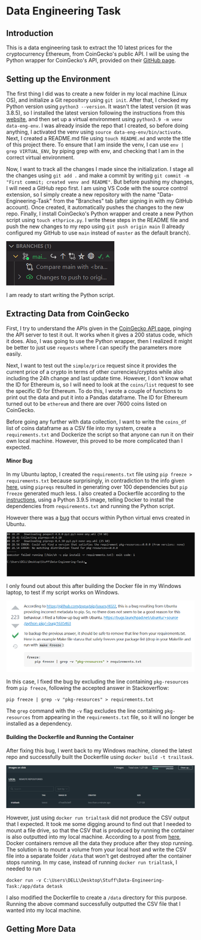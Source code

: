 # Data Engineering Task

## Introduction

This is a data engineering task to extract the 10 latest prices for the cryptocurrency Ethereum, from CoinGecko's public API. I will be using the Python wrapper for CoinGecko's API, provided on their [GitHub page](https://github.com/man-c/pycoingecko).

## Setting up the Environment

The first thing I did was to create a new folder in my local machine (Linux OS), and initialize a Git repository using `git init`. After that, I checked my Python version using `python3 --version`. It wasn't the latest version (it was 3.8.5), so I installed the latest version following the instructions from this [website](https://linuxize.com/post/how-to-install-python-3-9-on-ubuntu-20-04/), and then set up a virtual environment using `python3.9 -m venv data-eng-env`. I was already inside the repo that I created, so before doing anything, I activated the venv using `source data-eng-env/bin/activate`. Next, I created a README.md file using `touch README.md` and wrote the title of this project there. To ensure that I am inside the venv, I can use `env | grep VIRTUAL_ENV`, by piping grep with env, and checking that I am in the correct virtual environment.

Now, I want to track all the changes I made since the initialization. I stage all the changes using `git add .` and make a commit by writing `git commit -m "First commit; created venv and README"`. But before pushing my changes, I will need a GitHub repo first. I am using VS Code with the source control extension, so I simply create a new repository with the name "Data-Engineering-Task" from the "Branches" tab (after signing in with my GitHub account). Once created, it automatically pushes the changes to the new repo. Finally, I install CoinGecko's Python wrapper and create a new Python script using `touch ethprice.py`. I write these steps in the README file and push the new changes to my repo using `git push origin main` (I already configured my GitHub to use `main` instead of `master` as the default branch).

!['Branches' tab in VS Code](images/push_to_main.png "'Branches' tab in VS Code")

I am ready to start writing the Python script.

## Extracting Data from CoinGecko

First, I try to understand the APIs given in the [CoinGecko API page](https://www.coingecko.com/api/documentations/v3), pinging the API server to test it out. It works when it gives a 200 status code, which it does. Also, I was going to use the Python wrapper, then I realized it might be better to just use `requests` where I can specify the parameters more easily.

Next, I want to test out the `simple/price` request since it provides the current price of a crypto in terms of other currencies/cryptos while also including the 24h change and last update time. However, I don't know what the ID for Ethereum is, so I will need to look at the `coins/list` request to see the specific ID for Ethereum. To do this, I wrote a couple of functions to print out the data and put it into a Pandas dataframe. The ID for Ethereum turned out to be `ethereum` and there are over 7600 coins listed on CoinGecko.

Before going any further with data collection, I want to write the `coins_df` list of coins dataframe as a CSV file into my system, create a `requirements.txt` and Dockerize the script so that anyone can run it on their own local machine. However, this proved to be more complicated than I expected.

#### Minor Bug

In my Ubuntu laptop, I created the `requirements.txt` file using `pip freeze > requirements.txt` because surprisingly, in contradiction to the info given [here](https://stackoverflow.com/questions/31684375/automatically-create-requirements-txt), using `pipreqs` resulted in generating over 100 dependencies but `pip freeze` generated much less. I also created a Dockerfile according to the [instructions](https://www.freecodecamp.org/news/docker-101-fundamentals-and-practice-edb047b71a51/), using a Python 3.9.5 image, telling Docker to install the dependencies from `requirements.txt` and running the Python script.

However there was a [bug](https://stackoverflow.com/questions/39577984/what-is-pkg-resources-0-0-0-in-output-of-pip-freeze-command) that occurs within Python virtual envs created in Ubuntu. 

![Bug when building Dockerfile in Windows](images/bug_pkgresources.png "Bug when building Dockerfile in Windows")

I only found out about this after building the Docker file in my Windows laptop, to test if my script works on Windows. 

![Just exclude pkg-resources from pip freeze](images/resolving_bug.png "Just exclude pkg-resources from pip freeze")

In this case, I fixed the bug by excluding the line containing `pkg-resources` from `pip freeze`, following the accepted answer in Stackoverflow:

    pip freeze | grep -v "pkg-resources" > requirements.txt

The `grep` command with the `-v` flag excludes the line containing `pkg-resources` from appearing in the `requirements.txt` file, so it will no longer be installed as a dependency.

#### Building the Dockerfile and Running the Container

After fixing this bug, I went back to my Windows machine, cloned the latest repo and successfully built the Dockerfile using `docker build -t trailtask`.

![Docker image created. Why is it so large?](images/why_so_large.png "Docker image created. Why is it so large?")

However, just using `docker run trialtask` did not produce the CSV output that I expected. It took me some digging around to find out that I needed to mount a file drive, so that the CSV that is produced by running the container is also outputted into my local machine. According to a post from [here](https://phoenixnap.com/kb/docker-run-command-with-examples), Docker containers remove all the data they produce after they stop running. The solution is to mount a volume from your local host and write the CSV file into a separate folder `/data` that won't get destroyed after the container stops running. In my case, instead of running `docker run trialtask`, I needed to run

    docker run -v C:\Users\DELL\Desktop\Stuff\Data-Engineering-Task:/app/data detask

I also modified the Dockerfile to create a `/data` directory for this purpose. Running the above command successfully outputted the CSV file that I wanted into my local machine. 



## Getting More Data


